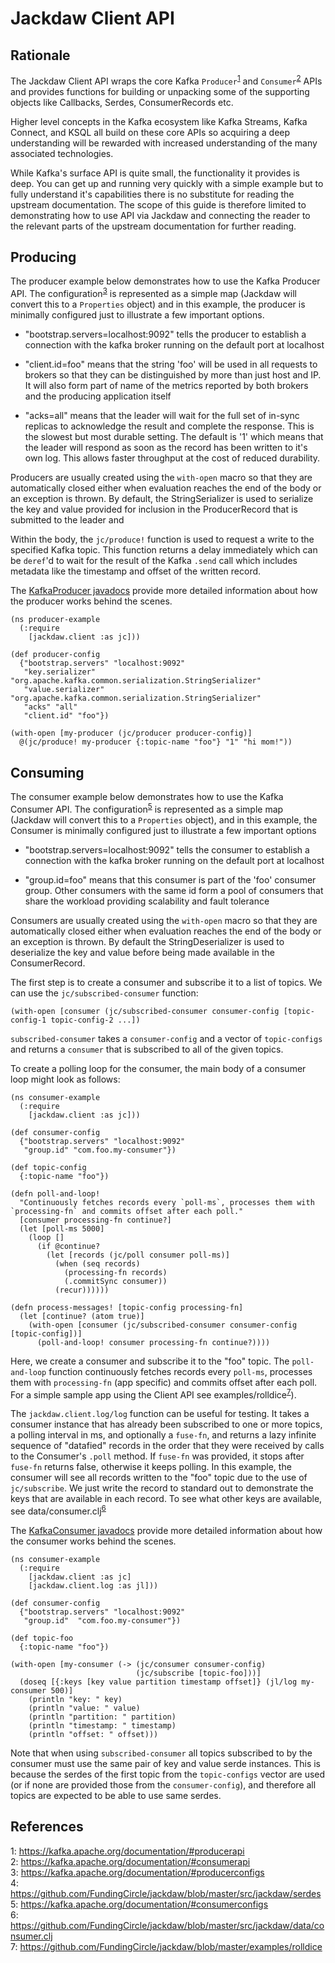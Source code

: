 # Jackdaw Client API

## Rationale

The Jackdaw Client API wraps the core Kafka `Producer`<sup>[1](#producerapi)</sup> and
`Consumer`<sup>[2](#consumerapi)</sup> APIs and provides functions for building or
unpacking some of the supporting objects like Callbacks, Serdes, ConsumerRecords etc.

Higher level concepts in the Kafka ecosystem like Kafka Streams, Kafka Connect, and KSQL all
build on these core APIs so acquiring a deep understanding will be rewarded with increased
understanding of the many associated technologies.

While Kafka's surface API is quite small, the functionality it provides is deep. You
can get up and running very quickly with a simple example but to fully understand it's
capabilities there is no substitute for reading the upstream documentation. The
scope of this guide is therefore limited to demonstrating how to use API via Jackdaw
and connecting the reader to the relevant parts of the upstream documentation for
further reading.

## Producing

The producer example below demonstrates how to use the Kafka Producer API. The configuration<sup>[3](#producerconfig)</sup>
is represented as a simple map (Jackdaw will convert this to a `Properties` object) and in
this example, the producer is minimally configured just to illustrate a few
important options.

 * "bootstrap.servers=localhost:9092" tells the producer to establish a connection with
   the kafka broker running on the default port at localhost

 * "client.id=foo" means that the string 'foo' will be used in all requests to brokers so
   that they can be distinguished by more than just host and IP. It will also form part of
   name of the metrics reported by both brokers and the producing application itself

 * "acks=all" means that the leader will wait for the full set of in-sync replicas to
   acknowledge the result and complete the response. This is the slowest but most durable
   setting. The default is '1' which means that the leader will respond as soon as the record
   has been written to it's own log. This allows faster throughput at the cost of reduced
   durability.

Producers are usually created using the `with-open` macro so that they are automatically
closed either when evaluation reaches the end of the body or an exception is thrown. By
default, the StringSerializer is used to serialize the key and value provided for inclusion
in the ProducerRecord that is submitted to the leader and

Within the body, the `jc/produce!` function is used to request a write to the specified
Kafka topic. This function returns a delay immediately which can be `deref`'d to wait
for the result of the Kafka `.send` call which includes metadata like the timestamp
and offset of the written record.

The [KafkaProducer javadocs](https://kafka.apache.org/20/javadoc/org/apache/kafka/clients/producer/KafkaProducer.html)
provide more detailed information about how the producer works behind the scenes.


```
(ns producer-example
  (:require
    [jackdaw.client :as jc]))

(def producer-config
  {"bootstrap.servers" "localhost:9092"
   "key.serializer" "org.apache.kafka.common.serialization.StringSerializer"
   "value.serializer" "org.apache.kafka.common.serialization.StringSerializer"
   "acks" "all"
   "client.id" "foo"})

(with-open [my-producer (jc/producer producer-config)]
  @(jc/produce! my-producer {:topic-name "foo"} "1" "hi mom!"))
```

## Consuming

The consumer example below demonstrates how to use the Kafka Consumer API. The configuration<sup>[5](#consumerconfig)</sup>
is represented as a simple map (Jackdaw will convert this to a `Properties` object), and in
this example, the Consumer is minimally configured just to illustrate a few important options

 * "bootstrap.servers=localhost:9092" tells the consumer to establish a connection with
   the kafka broker running on the default port at localhost

 * "group.id=foo" means that this consumer is part of the 'foo' consumer group. Other consumers
   with the same id form a pool of consumers that share the workload providing scalability and
   fault tolerance

Consumers are usually created using the `with-open` macro so that they are automatically
closed either when evaluation reaches the end of the body or an exception is thrown. By default
the StringDeserializer is used to deserialize the key and value before being made available
in the ConsumerRecord.

The first step is to create a consumer and subscribe it to a list of topics. We can use the `jc/subscribed-consumer` function:
```
(with-open [consumer (jc/subscribed-consumer consumer-config [topic-config-1 topic-config-2 ...])
```
`subscribed-consumer` takes a `consumer-config` and a vector of `topic-configs` and returns a `consumer` that is subscribed to all of the given topics.

To create a polling loop for the consumer, the main body of a consumer loop might look as follows:

```
(ns consumer-example
  (:require
    [jackdaw.client :as jc]))

(def consumer-config
  {"bootstrap.servers" "localhost:9092"
   "group.id" "com.foo.my-consumer"})

(def topic-config
  {:topic-name "foo"})

(defn poll-and-loop!
  "Continuously fetches records every `poll-ms`, processes them with `processing-fn` and commits offset after each poll."
  [consumer processing-fn continue?]
  (let [poll-ms 5000]
    (loop []
      (if @continue?
        (let [records (jc/poll consumer poll-ms)]
          (when (seq records)
            (processing-fn records)
            (.commitSync consumer))
          (recur))))))

(defn process-messages! [topic-config processing-fn]
  (let [continue? (atom true)]
    (with-open [consumer (jc/subscribed-consumer consumer-config [topic-config])]
      (poll-and-loop! consumer processing-fn continue?))))
```
Here, we create a consumer and subscribe it to the "foo" topic. The `poll-and-loop` function continuously fetches records every `poll-ms`, processes them with `processing-fn` (app specific) and commits offset after each poll. For a simple sample app using the Client API see examples/rolldice<sup>[7](#clientapiexample)</sup>).

The `jackdaw.client.log/log` function can be useful for testing. It takes a consumer instance that has already been subscribed
to one or more topics, a polling interval in ms, and optionally a `fuse-fn`, and returns a lazy infinite sequence of "datafied" records in the order
that they were received by calls to the Consumer's `.poll` method. If `fuse-fn` was provided, it stops after `fuse-fn` returns false, otherwise it keeps polling. In this example, the consumer will see all records written to the "foo"
topic due to the use of `jc/subscribe`. We just
write the record to standard out to demonstrate the keys that are available in each record. To
see what other keys are available, see data/consumer.clj<sup>[6](#consumerdata)</sup>

The [KafkaConsumer javadocs](https://kafka.apache.org/20/javadoc/org/apache/kafka/clients/consumer/KafkaConsumer.html)
provide more detailed information about how the consumer works behind the scenes.

```
(ns consumer-example
  (:require
    [jackdaw.client :as jc]
    [jackdaw.client.log :as jl]))

(def consumer-config
  {"bootstrap.servers" "localhost:9092"
   "group.id"  "com.foo.my-consumer"})

(def topic-foo
  {:topic-name "foo"})

(with-open [my-consumer (-> (jc/consumer consumer-config)
                            (jc/subscribe [topic-foo]))]
  (doseq [{:keys [key value partition timestamp offset]} (jl/log my-consumer 500)]
    (println "key: " key)
    (println "value: " value)
    (println "partition: " partition)
    (println "timestamp: " timestamp)
    (println "offset: " offset)))
```

Note that when using `subscribed-consumer` all topics subscribed to by the consumer must use the same pair of key and value serde instances. This is because the serdes of the first topic from the `topic-configs` vector are used (or if none are provided those from the `consumer-config`), and therefore all topics are expected to be able to use same serdes.

## References

 <a name="producerapi">1</a>: https://kafka.apache.org/documentation/#producerapi <br />
 <a name="consumerapi">2</a>: https://kafka.apache.org/documentation/#consumerapi <br />
 <a name="producerconfig">3</a>: https://kafka.apache.org/documentation/#producerconfigs <br />
 <a name="serdesdirectory">4</a>: https://github.com/FundingCircle/jackdaw/blob/master/src/jackdaw/serdes <br />
 <a name="consumerconfig">5</a>: https://kafka.apache.org/documentation/#consumerconfigs <br />
 <a name="consumerdata">6</a>: https://github.com/FundingCircle/jackdaw/blob/master/src/jackdaw/data/consumer.clj <br />
 <a name="clientapiexample">7</a>: https://github.com/FundingCircle/jackdaw/blob/master/examples/rolldice <br />
